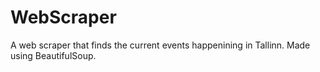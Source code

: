 # WebScraper

A web scraper that finds the current events happenining in Tallinn. Made using BeautifulSoup.
